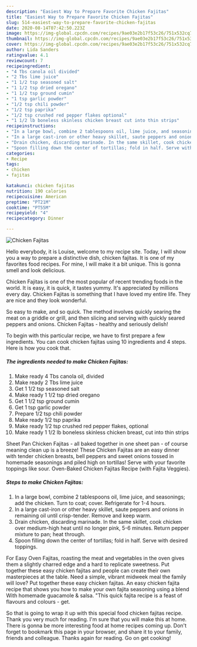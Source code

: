 ```yaml
---
description: "Easiest Way to Prepare Favorite Chicken Fajitas"
title: "Easiest Way to Prepare Favorite Chicken Fajitas"
slug: 514-easiest-way-to-prepare-favorite-chicken-fajitas
date: 2020-08-14T07:42:50.223Z
image: https://img-global.cpcdn.com/recipes/9ae03e2b17f53c26/751x532cq70/chicken-fajitas-recipe-main-photo.jpg
thumbnail: https://img-global.cpcdn.com/recipes/9ae03e2b17f53c26/751x532cq70/chicken-fajitas-recipe-main-photo.jpg
cover: https://img-global.cpcdn.com/recipes/9ae03e2b17f53c26/751x532cq70/chicken-fajitas-recipe-main-photo.jpg
author: Lida Sanders
ratingvalue: 4.1
reviewcount: 7
recipeingredient:
- "4 Tbs canola oil divided"
- "2 Tbs lime juice"
- "1 1/2 tsp seasoned salt"
- "1 1/2 tsp dried oregano"
- "1 1/2 tsp ground cumin"
- "1 tsp garlic powder"
- "1/2 tsp chili powder"
- "1/2 tsp paprika"
- "1/2 tsp crushed red pepper flakes optional"
- "1 1/2 lb boneless skinless chicken breast cut into thin strips"
recipeinstructions:
- "In a large bowl, combine 2 tablespoons oil, lime juice, and seasonings; add the chicken. Turn to coat; cover. Refrigerate for 1-4 hours."
- "In a large cast-iron or other heavy skillet, saute peppers and onions in remaining oil until crisp-tender. Remove and keep warm."
- "Drain chicken, discarding marinade. In the same skillet, cook chicken over medium-high heat until no longer pink, 5-6 minutes. Return pepper mixture to pan; heat through."
- "Spoon filling down the center of tortillas; fold in half. Serve with desired toppings."
categories:
- Recipe
tags:
- chicken
- fajitas

katakunci: chicken fajitas 
nutrition: 190 calories
recipecuisine: American
preptime: "PT21M"
cooktime: "PT55M"
recipeyield: "4"
recipecategory: Dinner

---
```



![Chicken Fajitas](https://img-global.cpcdn.com/recipes/9ae03e2b17f53c26/751x532cq70/chicken-fajitas-recipe-main-photo.jpg)

Hello everybody, it is Louise, welcome to my recipe site. Today, I will show you a way to prepare a distinctive dish, chicken fajitas. It is one of my favorites food recipes. For mine, I will make it a bit unique. This is gonna smell and look delicious.

Chicken Fajitas is one of the most popular of recent trending foods in the world. It is easy, it is quick, it tastes yummy. It's appreciated by millions every day. Chicken Fajitas is something that I have loved my entire life. They are nice and they look wonderful.

So easy to make, and so quick. The method involves quickly searing the meat on a griddle or grill, and then slicing and serving with quickly seared peppers and onions. Chicken Fajitas - healthy and seriously delish!


To begin with this particular recipe, we have to first prepare a few ingredients. You can cook chicken fajitas using 10 ingredients and 4 steps. Here is how you cook that.

<!--inarticleads1-->

##### The ingredients needed to make Chicken Fajitas:

1. Make ready 4 Tbs canola oil, divided
1. Make ready 2 Tbs lime juice
1. Get 1 1/2 tsp seasoned salt
1. Make ready 1 1/2 tsp dried oregano
1. Get 1 1/2 tsp ground cumin
1. Get 1 tsp garlic powder
1. Prepare 1/2 tsp chili powder
1. Make ready 1/2 tsp paprika
1. Make ready 1/2 tsp crushed red pepper flakes, optional
1. Make ready 1 1/2 lb boneless skinless chicken breast, cut into thin strips


Sheet Pan Chicken Fajitas - all baked together in one sheet pan - of course meaning clean up is a breeze! These Chicken Fajitas are an easy dinner with tender chicken breasts, bell peppers and sweet onions tossed in homemade seasonings and piled high on tortillas! Serve with your favorite toppings like sour. Oven-Baked Chicken Fajitas Recipe (with Fajita Veggies). 

<!--inarticleads2-->

##### Steps to make Chicken Fajitas:

1. In a large bowl, combine 2 tablespoons oil, lime juice, and seasonings; add the chicken. Turn to coat; cover. Refrigerate for 1-4 hours.
1. In a large cast-iron or other heavy skillet, saute peppers and onions in remaining oil until crisp-tender. Remove and keep warm.
1. Drain chicken, discarding marinade. In the same skillet, cook chicken over medium-high heat until no longer pink, 5-6 minutes. Return pepper mixture to pan; heat through.
1. Spoon filling down the center of tortillas; fold in half. Serve with desired toppings.


For Easy Oven Fajitas, roasting the meat and vegetables in the oven gives them a slightly charred edge and a hard to replicate sweetness. Put together these easy chicken fajitas and people can create their own masterpieces at the table. Need a simple, vibrant midweek meal the family will love? Put together these easy chicken fajitas. An easy chicken fajita recipe that shows you how to make your own fajita seasoning using a blend With homemade guacamole &amp; salsa. &#34;This quick fajita recipe is a feast of flavours and colours - get. 

So that is going to wrap it up with this special food chicken fajitas recipe. Thank you very much for reading. I'm sure that you will make this at home. There is gonna be more interesting food at home recipes coming up. Don't forget to bookmark this page in your browser, and share it to your family, friends and colleague. Thanks again for reading. Go on get cooking!
